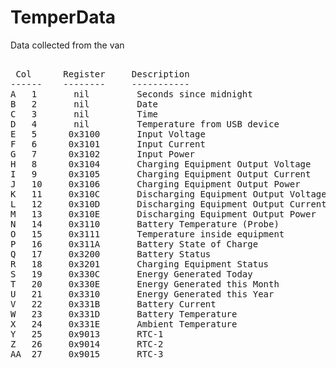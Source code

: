 # TemperData

Data collected from the van

<pre>

 Col      Register     Description
------    --------     -----------
A   1       nil         Seconds since midnight
B   2       nil         Date
C   3       nil         Time
D   4       nil         Temperature from USB device
E   5      0x3100       Input Voltage
F   6      0x3101       Input Current
G   7      0x3102       Input Power
H   8      0x3104       Charging Equipment Output Voltage
I   9      0x3105       Charging Equipment Output Current
J   10     0x3106       Charging Equipment Output Power
K   11     0x310C       Discharging Equipment Output Voltage
L   12     0x310D       Discharging Equipment Output Current
M   13     0x310E       Discharging Equipment Output Power
N   14     0x3110       Battery Temperature (Probe)
O   15     0x3111       Temperature inside equipment
P   16     0x311A       Battery State of Charge
Q   17     0x3200       Battery Status
R   18     0x3201       Charging Equipment Status
S   19     0x330C       Energy Generated Today
T   20     0x330E       Energy Generated this Month
U   21     0x3310       Energy Generated this Year
V   22     0x331B       Battery Current
W   23     0x331D       Battery Temperature
X   24     0x331E       Ambient Temperature
Y   25     0x9013       RTC-1
Z   26     0x9014       RTC-2
AA  27     0x9015       RTC-3

</pre>










